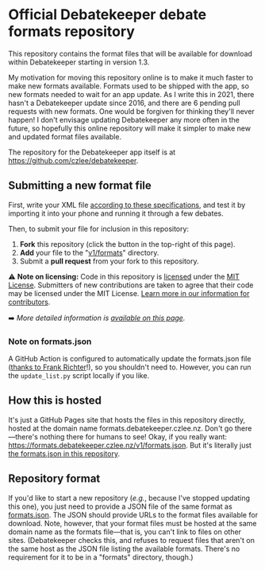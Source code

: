 Official Debatekeeper debate formats repository
===============================================

This repository contains the format files that will be available for download within Debatekeeper starting in version 1.3.

My motivation for moving this repository online is to make it much faster to make new formats available. Formats used to be shipped with the app, so new formats needed to wait for an app update. As I write this in 2021, there hasn't a Debatekeeper update since 2016, and there are 6 pending pull requests with new formats. One would be forgiven for thinking they'll never happen! I don't envisage updating Debatekeeper any more often in the future, so hopefully this online repository will make it simpler to make new and updated format files available.

The repository for the Debatekeeper app itself is at https://github.com/czlee/debatekeeper.

Submitting a new format file
----------------------------

First, write your XML file [according to these specifications](https://github.com/czlee/debatekeeper/wiki/Writing-your-own-custom-debate-format-file), and test it by importing it into your phone and running it through a few debates.

Then, to submit your file for inclusion in this repository:
1. **Fork** this repository (click the button in the top-right of this page).
2. **Add** your file to the "[v1/formats](https://github.com/czlee/debatekeeper-formats/tree/main/v1/formats)" directory.
3. Submit a **pull request** from your fork to this repository.

⚠️ **Note on licensing:** Code in this repository is [licensed](https://github.com/czlee/debatekeeper-formats/tree/main/LICENCE.md) under the [MIT License](https://choosealicense.com/licenses/mit/). Submitters of new contributions are taken to agree that their code may be licensed under the MIT License. [Learn more in our information for contributors](https://github.com/czlee/debatekeeper-formats/tree/main/.github/CONTRIBUTING.md).

➡️ _More detailed information is [available on this page](https://github.com/czlee/debatekeeper-formats/tree/main/.github/CONTRIBUTING.md)._

### Note on formats.json
A GitHub Action is configured to automatically update the formats.json file ([thanks to Frank Richter](https://github.com/czlee/debatekeeper-formats/pull/3)!), so you shouldn't need to. However, you can run the `update_list.py` script locally if you like.

How this is hosted
------------------

It's just a GitHub Pages site that hosts the files in this repository directly, hosted at the domain name formats.debatekeeper.czlee.nz. Don't go there—there's nothing there for humans to see! Okay, if you really want: https://formats.debatekeeper.czlee.nz/v1/formats.json. But it's literally just [the formats.json in this repository](https://github.com/czlee/debatekeeper-formats/blob/main/v1/formats.json).

Repository format
-----------------

If you'd like to start a new repository (_e.g._, because I've stopped updating this one), you just need to provide a JSON file of the same format as [formats.json](https://github.com/czlee/debatekeeper-formats/blob/main/v1/formats.json). The JSON should provide URLs to the format files available for download. Note, however, that your format files must be hosted at the same domain name as the formats file—that is, you can't link to files on other sites. (Debatekeeper checks this, and refuses to request files that aren't on the same host as the JSON file listing the available formats. There's no requirement for it to be in a "formats" directory, though.)
